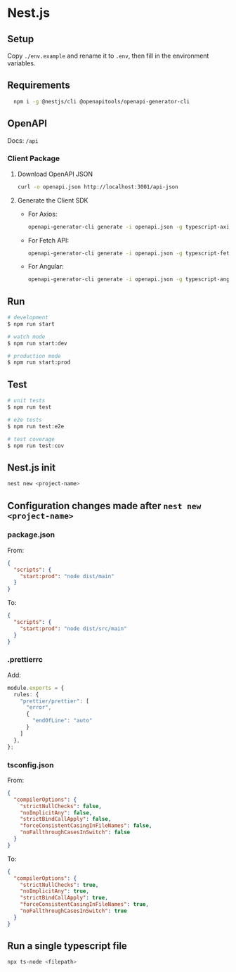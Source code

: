 # Nest.js

## Setup

Copy `./env.example` and rename it to `.env`, then fill in the environment variables.

## Requirements

```bash
  npm i -g @nestjs/cli @openapitools/openapi-generator-cli
```

## OpenAPI

Docs: `/api`

### Client Package

1. Download OpenAPI JSON
    ```bash
    curl -o openapi.json http://localhost:3001/api-json
    ```

2. Generate the Client SDK

    - For Axios:
        ```sh
        openapi-generator-cli generate -i openapi.json -g typescript-axios -o client
        ```

    - For Fetch API:
        ```sh
        openapi-generator-cli generate -i openapi.json -g typescript-fetch -o client
        ```

    - For Angular:
        ```sh
        openapi-generator-cli generate -i openapi.json -g typescript-angular -o client
        ```

## Run

```bash
# development
$ npm run start

# watch mode
$ npm run start:dev

# production mode
$ npm run start:prod
```

## Test

```bash
# unit tests
$ npm run test

# e2e tests
$ npm run test:e2e

# test coverage
$ npm run test:cov
```

## Nest.js init

```bash
nest new <project-name>
```

## Configuration changes made after `nest new <project-name>`

### package.json

From:

```json
{
  "scripts": {
    "start:prod": "node dist/main"
  }
}
```

To:

```json
{
  "scripts": {
    "start:prod": "node dist/src/main"
  }
}
```

### .prettierrc

Add:

```ts
module.exports = {
  rules: {
    "prettier/prettier": [
      "error",
      {
        "endOfLine": "auto"
      }
    ]
  },
};
```

### tsconfig.json

From:

```json
{
  "compilerOptions": {
    "strictNullChecks": false,
    "noImplicitAny": false,
    "strictBindCallApply": false,
    "forceConsistentCasingInFileNames": false,
    "noFallthroughCasesInSwitch": false
  }
}
```

To:

```json
{
  "compilerOptions": {
    "strictNullChecks": true,
    "noImplicitAny": true,
    "strictBindCallApply": true,
    "forceConsistentCasingInFileNames": true,
    "noFallthroughCasesInSwitch": true
  }
}
```

## Run a single typescript file

```bash
npx ts-node <filepath>
```
